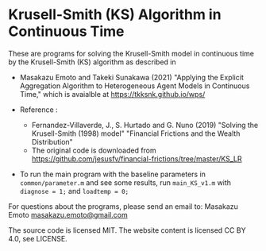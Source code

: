 # Krusell-Smith (KS) Algorithm in Continuous Time

These are programs for solving the Krusell-Smith model in continuous time by the Krusell-Smith (KS) algorithm as described in

* Masakazu Emoto and Takeki Sunakawa (2021) "Applying the Explicit Aggregation Algorithm to Heterogeneous Agent Models in Continuous Time," which is avaialble at https://tkksnk.github.io/wps/

* Reference :
  * Fernandez-Villaverde, J., S. Hurtado and G. Nuno (2019) "Solving the Krusell-Smith (1998) model" "Financial Frictions and the Wealth Distribution"
  * The original code is downloaded from https://github.com/jesusfv/financial-frictions/tree/master/KS_LR

* To run the main program with the baseline parameters in `common/parameter.m` and see some results, run `main_KS_v1.m` with `diagnose = 1;` and `loadtemp = 0;`

For questions about the programs, please send an email to: Masakazu Emoto <masakazu.emoto@gmail.com>

The source code is licensed MIT. The website content is licensed CC BY 4.0, see LICENSE.
